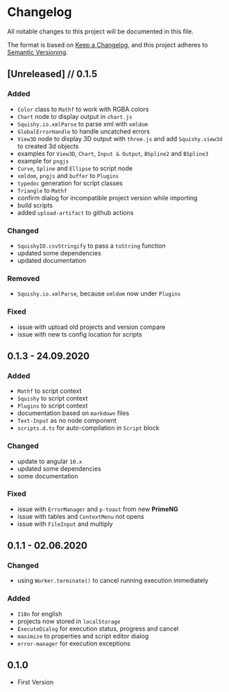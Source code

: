 # Changelog
All notable changes to this project will be documented in this file.

The format is based on [Keep a Changelog](https://keepachangelog.com/en/1.0.0/),
and this project adheres to [Semantic Versioning](https://semver.org/spec/v2.0.0.html).

## [Unreleased] // 0.1.5

### Added

 - `Color` class to `Mathf` to work with RGBA colors
 - `Chart` node to display output in `chart.js`
 - `Squishy.io.xmlParse` to parse xml with `xmldom`
 - `GlobalErrorHandle` to handle uncatched errors
 - `View3D` node to display 3D output with `three.js` and add `Squishy.view3d` to created 3d objects
 - examples for `View3D`, `Chart`, `Input & Output`, `BSpline2` and `BSpline3`
 - example for `pngjs`
 - `Curve`, `Spline` and `Ellipse` to script node
 - `xmldom`, `pngjs` and `buffer` to `Plugins`
 - `typedoc` generation for script classes
 - `Triangle` to `Mathf`
 - confirm dialog for incompatible project version while importing
 - build scripts
 - added `upload-artifact` to github actions
 
### Changed

 - `SquishyIO.csvStringify` to pass a `toString` function 
 - updated some dependencies
 - updated documentation

### Removed

 - `Squishy.io.xmlParse`, because `xmldom` now under `Plugins`

### Fixed
 
 - issue with upload old projects and version compare
 - issue with new ts config location for scripts

## 0.1.3 - 24.09.2020

### Added
 
 - `Mathf` to script context
 - `Squishy` to script context
 - `Plugins` to script context
 - documentation based on `markdown` files
 - `Text-Input` as no node component
 - `scripts.d.ts` for auto-compilation in `Script` block

### Changed

 - update to angular `10.x`
 - updated some dependencies
 - some documentation

### Fixed

 - issue with `ErrorManager` and `p-toast` from new **PrimeNG**
 - issue with tables and `ContextMenu` not opens
 - issue with `FileInput` and multiply

## 0.1.1 - 02.06.2020

### Changed

 - using `Worker.terminate()` to cancel running execution immediately

### Added

 - `I18n` for english
 - projects now stored in `localStorage`
 - `ExecuteDialog` for execution status, progress and cancel
 - `maximize` to properties and script editor dialog
 - `error-manager` for execution exceptions

## 0.1.0

 - First Version